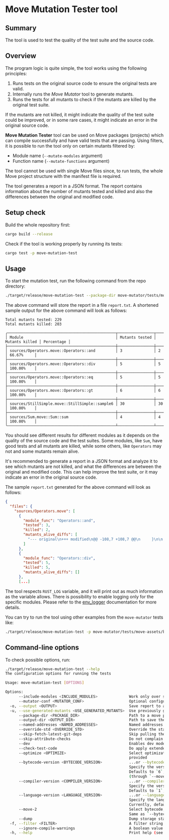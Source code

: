# Move Mutation Tester tool

## Summary

The tool is used to test the quality of the test suite and the source code.

## Overview

The program logic is quite simple, the tool works using the following principles:
1. Runs tests on the original source code to ensure the original tests are valid.
2. Internally runs the _Move Mutator_ tool to generate mutants.
3. Runs the tests for all mutants to check if the mutants are killed by the original test suite.

If the mutants are not killed, it might indicate the quality of the test suite could be improved, or in some rare cases, it might indicate an error in the original source code.

**Move Mutation Tester** tool can be used on Move packages (projects) which can compile successfully and have valid tests that are passing.
Using filters, it is possible to run the tool only on certain mutants filtered by:
 - Module name (`--mutate-modules` argument)
 - Function name (`--mutate-functions` argument)

The tool cannot be used with single Move files since, to run tests, the whole Move project structure with the manifest file is required.

The tool generates a report in a JSON format. The report contains information
about the number of mutants tested and killed and also the differences between
the original and modified code.

## Setup check

Build the whole repository first:
```bash
cargo build --release
```

Check if the tool is working properly by running its tests:
```bash
cargo test -p move-mutation-test
```

## Usage

To start the mutation test, run the following command from the repo directory:
```bash
./target/release/move-mutation-test --package-dir move-mutator/tests/move-assets/simple -o report.txt
```
The above command will store the report in a file `report.txt`.
A shortened sample output for the above command will look as follows:
```text
Total mutants tested: 229
Total mutants killed: 203

╭────────────────────────────────────────────────┬────────────────┬────────────────┬────────────╮
│ Module                                         │ Mutants tested │ Mutants killed │ Percentage │
├────────────────────────────────────────────────┼────────────────┼────────────────┼────────────┤
│ sources/Operators.move::Operators::and         │ 3              │ 2              │ 66.67%     │
├────────────────────────────────────────────────┼────────────────┼────────────────┼────────────┤
│ sources/Operators.move::Operators::div         │ 5              │ 5              │ 100.00%    │
├────────────────────────────────────────────────┼────────────────┼────────────────┼────────────┤
│ sources/Operators.move::Operators::eq          │ 5              │ 5              │ 100.00%    │
├────────────────────────────────────────────────┼────────────────┼────────────────┼────────────┤
│ sources/Operators.move::Operators::gt          │ 6              │ 6              │ 100.00%    │
├────────────────────────────────────────────────┼────────────────┼────────────────┼────────────┤
│ sources/StillSimple.move::StillSimple::sample6 │ 30             │ 30             │ 100.00%    │
├────────────────────────────────────────────────┼────────────────┼────────────────┼────────────┤
│ sources/Sum.move::Sum::sum                     │ 4              │ 4              │ 100.00%    │
╰────────────────────────────────────────────────┴────────────────┴────────────────┴────────────╯
```

You should see different results for different modules as it depends on the
quality of the source code and the test suites. Some modules, like `Sum`, have good
tests and all mutants are killed, while some others, like `Operators`
may not and some mutants remain alive.

It's recommended to generate a report in a JSON format and analyze it to see
which mutants are not killed, and what the differences are between the original
and modified code. This can help improve the test suite, or it may indicate
an error in the original source code.

The sample `report.txt` generated for the above command will look as follows:
```json
{
  "files": {
    "sources/Operators.move": [
      {
        "module_func": "Operators::and",
        "tested": 3,
        "killed": 2,
        "mutants_alive_diffs": [
          "--- original\n+++ modified\n@@ -108,7 +108,7 @@\n     }\n\n     fun and(x: u64, y: u64): u64 {\n-        x & y\n+        y&x\n     }\n\n     // Info: we won't kill a mutant that swaps places (false-positive)\n"
        ]
      },
      {
        "module_func": "Operators::div",
        "tested": 5,
        "killed": 5,
        "mutants_alive_diffs": []
      },
      [...]
```

The tool respects `RUST_LOG` variable, and it will print out as much information as the variable allows.
There is possibility to enable logging only for the specific modules.
Please refer to the [env_logger](https://docs.rs/env_logger/latest/env_logger/) documentation for more details.

You can try to run the tool using other examples from the `move-mutator` tests like:
```bash
./target/release/move-mutation-test -p move-mutator/tests/move-assets/breakcontinue
```

## Command-line options

To check possible options, run:
```bash
./target/release/move-mutation-test --help
The configuration options for running the tests

Usage: move-mutation-test [OPTIONS]

Options:
      --include-modules <INCLUDE_MODULES>              Work only over specified modules [default: all]
      --mutator-conf <MUTATOR_CONF>                    Optional configuration file for mutator tool
  -o, --output <OUTPUT>                                Save report to a JSON file
  -u, --use-generated-mutants <USE_GENERATED_MUTANTS>  Use previously generated mutants
      --package-dir <PACKAGE_DIR>                      Path to a move package (the folder with a Move.toml file).  Defaults to current directory
      --output-dir <OUTPUT_DIR>                        Path to save the compiled move package
      --named-addresses <NAMED_ADDRESSES>              Named addresses for the move binary [default: ]
      --override-std <OVERRIDE_STD>                    Override the standard library version by mainnet/testnet/devnet [possible values: mainnet, testnet, devnet]
      --skip-fetch-latest-git-deps                     Skip pulling the latest git dependencies
      --skip-attribute-checks                          Do not complain about unknown attributes in Move code
      --dev                                            Enables dev mode, which uses all dev-addresses and dev-dependencies
      --check-test-code                                Do apply extended checks for Aptos (e.g. `#[view]` attribute) also on test code. NOTE: this behavior will become the default in the future. See <https://github.com/aptos-labs/aptos-core/issues/10335> [env: APTOS_CHECK_TEST_CODE=]
      --optimize <OPTIMIZE>                            Select optimization level.  Choices are "none", "default", or "extra". Level "extra" may spend more time on expensive optimizations in the future. Level "none" does no optimizations, possibly leading to use of too many runtime resources. Level "default" is the recommended level, and the default if not
                                                       provided
      --bytecode-version <BYTECODE_VERSION>            ...or --bytecode BYTECODE_VERSION
                                                       Specify the version of the bytecode the compiler is going to emit.
                                                       Defaults to `6`, or `7` if language version 2 is selected
                                                       (through `--move-2` or `--language_version=2`), .
      --compiler-version <COMPILER_VERSION>            ...or --compiler COMPILER_VERSION
                                                       Specify the version of the compiler.
                                                       Defaults to `1`, or `2` if `--move-2` is selected.
      --language-version <LANGUAGE_VERSION>            ...or --language LANGUAGE_VERSION
                                                       Specify the language version to be supported.
                                                       Currently, defaults to `1`, unless `--move-2` is selected.
      --move-2                                         Select bytecode, language version, and compiler to support Move 2:
                                                       Same as `--bytecode_version=7 --language_version=2.0 --compiler_version=2.0`
      --dump                                           Dump storage state on failure
  -f, --filter <FILTER>                                A filter string to determine which unit tests to run
      --ignore-compile-warnings                        A boolean value to skip warnings
  -h, --help                                           Print help (see more with '--help')
```

[aptos-core]: https://github.com/aptos-labs/aptos-core/

